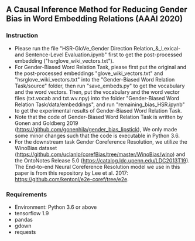 ## A Causal Inference Method for Reducing Gender Bias in Word Embedding Relations (AAAI 2020)

### Instruction

- Please run the file "HSR-GloVe_Gender Direction Relation_&_Lexical- and Sentence-Level Evaluation.ipynb" first to get the post-processed embedding ("hsrglove_wiki_vectors.txt").
- For Gender-Biased Word Relation Task, please first put the original and the post-processed embeddings "glove_wiki_vectors.txt" and "hsrglove_wiki_vectors.txt" into the "Gender-Biased Word Relation Task/source" folder, then run "save_embeds.py" to get the vocabulary and the word vectors. Then, put the vocabulary and the word vector files (txt.vocab and txt.wv.npy) into the folder "Gender-Biased Word Relation Task/data/embeddings", and run "remaining_bias_HSR.ipynb" to get the experimental results of Gender-Biased Word Relation Task.
- Note that the code of Gender-Biased Word Relation Task is written by Gonen and Goldberg 2019 (https://github.com/gonenhila/gender_bias_lipstick), We only made some minor changes such that the code is executable in Python 3.6.
- For the downstream task Gender Coreference Resolution, we utilize the WinoBias dataset (https://github.com/uclanlp/corefBias/tree/master/WinoBias/wino) and the OntoNotes Release 5.0 (https://catalog.ldc.upenn.edu/LDC2013T19). The End-to-end Neural Coreference Resolution model we use in this paper is from this repository by Lee et al. 2017: https://github.com/kentonl/e2e-coref/tree/e2e.


### Requirements
- Environment: Python 3.6 or above
- tensorflow 1.9
- pandas
- gdown
- requests
